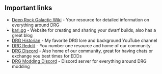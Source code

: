<h2 id="links">Important links</h2>

<Accordion>

- [Deep Rock Galactic Wiki](https://deeprockgalactic.fandom.com/wiki/Deep_Rock_Galactic_Wiki) - Your resource for detailed information on everything around DRG
- [karl.gg](https://deeprockgalactic.fandom.com/wiki/Deep_Rock_Galactic_Wiki) - Website for creating and sharing your dwarf builds, also has a great blog
- [DRG Historian](https://www.youtube.com/c/DRGHistorian) - My favorite DRG lore and background YouTube channel
- [DRG Reddit](https://www.reddit.com/r/DeepRockGalactic) - You number one resource and home of our community
- [DRG Discord](https://discord.gg/DRG) - Also home of our community, great for having chats or exchange you best times for EDDs
- [DRG Modding Discord](https://discord.gg/Yxns8tTj4G) - Discord server for everything around DRG modding

</Accordion>
